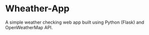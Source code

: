 # Wheather-App
A simple weather checking web app built using Python (Flask) and OpenWeatherMap API.
